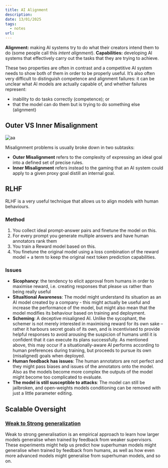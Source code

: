 ```yaml
---
title: AI Alignment
description: 
date: 13/01/2025
tags:
  - notes
url:
---
```

**Alignment:** making AI systems try to do what their creators intend them to do (some people call this _intent alignment_).
**Capabilities:** developing AI systems that effectively carry out the tasks that they are trying to achieve.

These two properties are often in contrast and a competitive AI system needs to show both of them in order to be properly useful. It’s also often very difficult to distinguish competence and alignment failures: it can be unclear what AI models are actually capable of, and whether failures represent:
- inability to do tasks correctly (competence); or
- that the model can do them but is trying to do something else (alignment)

## Outer VS Inner Misalignment
![aa](https://bluedot.org/u/2024/03/inner-outer-alignment-person-diagram-2.png)

Misalignment problems is usually broke down in two subtasks:
- **Outer Misalignment** refers to the complexity of expressing an ideal goal into a defined set of precise rules.
- **Inner Misalignment** refers instead to the gaming that an AI system could apply to a given proxy goal distill an internal goal.

## RLHF
RLHF is a very useful technique that allows us to align models with human behaviours.

### Method
1. You collect ideal prompt-answer pairs and finetune the model on this.
2. For every prompt you generate multiple answers and have human annotators rank them 
3. You train a Reward model based on this.
4. You finetune the original model using a loss combination of the reward model + a term to keep the original next token prediction capabilities.

### Issues
- **Sicophancy**: the tendency to elicit approval from humans in order to maximise reward, i.e. creating responses that please us rather than being really useful
- **Situaltional Awareness**: The model might understand its situation as an AI model created by a company - this might actually be useful and increase the performance of the model, but might also mean that the model modifies its behaviour based on training and deployment.
- **Scheming**: A deceptive misaligned AI. Unlike the sycophant, the schemer is not merely interested in maximising reward for its own sake – rather it harbours secret goals of its own, and is incentivised to provide helpful responses to avoid arousing the suspicion of humans until it is confident that it can execute its plans successfully. As mentioned above, this may occur if a situationally-aware AI performs according to human preferences during training, but proceeds to pursue its own (misaligned) goals when deployed.
- **Human feedback has issues**: The human annotators are not perfect and they might pass biases and issues of the annotators onto the model. Also as the models become more complex the outputs of the model might become too complicated to evaluate.
- **The model is still susceptible to attacks**: The model can still be jailbroken, and open-weights models conditioning can be removed with just a little parameter editing.

## Scalable Oversight

### [Weak to Strong generalization](https://cdn.openai.com/papers/weak-to-strong-generalization.pdf)
Weak to strong generalisation is an empirical approach to learn how larger models generalise when trained by feedback from weaker supervisors. These experiments might help us predict how superhuman models might generalise when trained by feedback from humans, as well as how even more advanced models might generalise from superhuman models, and so on.



